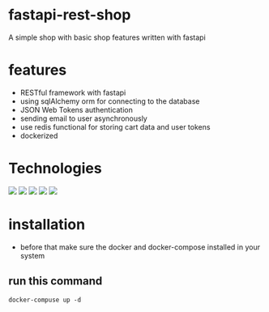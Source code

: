 # fastapi-rest-shop
A simple shop with basic shop features written with fastapi

# features
- RESTful framework with fastapi
- using sqlAlchemy orm for connecting to the database
- JSON Web Tokens authentication
- sending email to user asynchronously 
- use redis functional for storing cart data and user tokens
- dockerized

# Technologies
[![](https://img.shields.io/badge/python-3.x-blue)](https://www.python.org/)
[![](https://img.shields.io/badge/fastapi-0.6-brightgreen)](https://fastapi.tiangolo.com/)
[![](https://img.shields.io/badge/redis-%206.x-critical)](https://redis.io/)
[![](https://img.shields.io/badge/postgresql-13.x-blue)](https://www.postgresql.org/)
[![](https://img.shields.io/badge/docker-20.x-blue)](https://www.docker.com/)

# installation
 - before that make sure the docker and docker-compose installed in your system

## run this command

    docker-compuse up -d